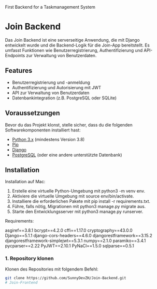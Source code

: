 First Backend for a Taskmanagement System
# Join Backend

Das Join Backend ist eine serverseitige Anwendung, die mit Django entwickelt wurde und die Backend-Logik für die Join-App bereitstellt. Es umfasst Funktionen wie Benutzerregistrierung, Authentifizierung und API-Endpoints zur Verwaltung von Benutzerdaten.

## Features

- Benutzerregistrierung und -anmeldung
- Authentifizierung und Autorisierung mit JWT
- API zur Verwaltung von Benutzerdaten
- Datenbankintegration (z.B. PostgreSQL oder SQLite)

## Voraussetzungen

Bevor du das Projekt klonst, stelle sicher, dass du die folgenden Softwarekomponenten installiert hast:

- [Python 3.x](https://www.python.org/downloads/) (mindestens Version 3.8)
- [Pip](https://pip.pypa.io/en/stable/)
- [Django](https://www.djangoproject.com/)
- [PostgreSQL](https://www.postgresql.org/) (oder eine andere unterstützte Datenbank)

## Installation

Installation auf Mac:

1. Erstelle eine virtuelle Python-Umgebung mit python3 -m venv env.
2. Aktiviere die virtuelle Umgebung mit source env/bin/activate.
3. Installiere die erforderlichen Pakete mit pip install -r requirements.txt.
4. Führe, falls nötig, Migrationen mit python3 manage.py migrate aus.
5. Starte den Entwicklungsserver mit python3 manage.py runserver.

Requirements:

asgiref==3.8.1
bcrypt==4.2.0
cffi==1.17.0
cryptography==43.0.0
Django==5.1.1
django-cors-headers==4.6.0
djangorestframework==3.15.2
djangorestframework-simplejwt==5.3.1
numpy==2.1.0
paramiko==3.4.1
pycparser==2.22
PyJWT==2.10.1
PyNaCl==1.5.0
sqlparse==0.5.1



### 1. Repository klonen

Klonen des Repositories mit folgendem Befehl:

```bash
git clone https://github.com/SunnyDevZH/Join-Backend.git
# Join-Frontend
